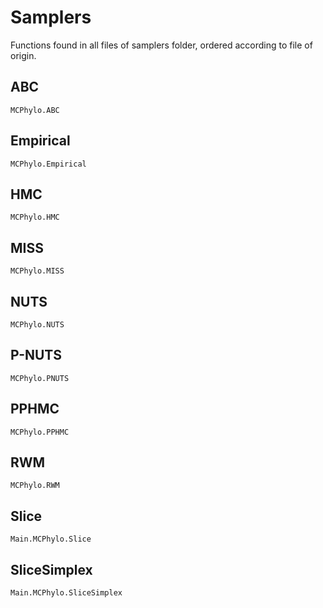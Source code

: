 # Samplers

Functions found in all files of samplers folder, ordered according to file of origin.

## ABC

```@docs
MCPhylo.ABC
```

## Empirical

```@docs
MCPhylo.Empirical
```

## HMC

```@docs
MCPhylo.HMC
```

## MISS

```@docs
MCPhylo.MISS
```

## NUTS

```@docs
MCPhylo.NUTS
```

## P-NUTS

```@docs
MCPhylo.PNUTS
```

## PPHMC

```@docs
MCPhylo.PPHMC
```

## RWM

```@docs
MCPhylo.RWM
```

## Slice

```@docs
Main.MCPhylo.Slice
```

## SliceSimplex

```@docs
Main.MCPhylo.SliceSimplex
```
